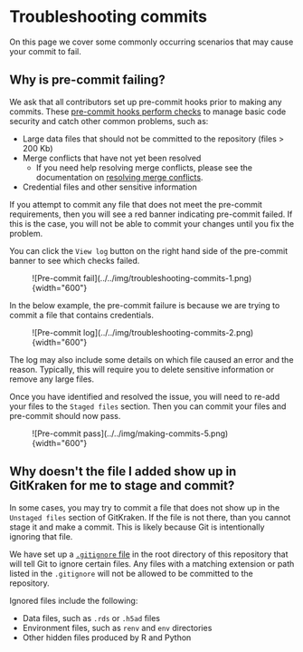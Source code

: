 # Troubleshooting commits

On this page we cover some commonly occurring scenarios that may cause your commit to fail.

## Why is pre-commit failing?

We ask that all contributors set up pre-commit hooks prior to making any commits.
These [pre-commit hooks perform checks](making-commits.md#pre-commit-checks) to manage basic code security and catch other common problems, such as:

- Large data files that should not be committed to the repository (files > 200 Kb)
- Merge conflicts that have not yet been resolved
    - If you need help resolving merge conflicts, please see the documentation on [resolving merge conflicts](../creating-pull-requests/resolve-merge-conflicts.md).
- Credential files and other sensitive information

If you attempt to commit any file that does not meet the pre-commit requirements, then you will see a red banner indicating pre-commit failed.
If this is the case, you will not be able to commit your changes until you fix the problem.

You can click the `View log` button on the right hand side of the pre-commit banner to see which checks failed.

<figure markdown="span">
    ![Pre-commit fail](../../img/troubleshooting-commits-1.png){width="600"}
</figure>

In the below example, the pre-commit failure is because we are trying to commit a file that contains credentials.

<figure markdown="span">
    ![Pre-commit log](../../img/troubleshooting-commits-2.png){width="600"}
</figure>

The log may also include some details on which file caused an error and the reason.
Typically, this will require you to delete sensitive information or remove any large files.

Once you have identified and resolved the issue, you will need to re-add your files to the `Staged files` section.
Then you can commit your files and pre-commit should now pass.

<figure markdown="span">
    ![Pre-commit pass](../../img/making-commits-5.png){width="600"}
</figure>


## Why doesn't the file I added show up in GitKraken for me to stage and commit?

In some cases, you may try to commit a file that does not show up in the `Unstaged files` section of GitKraken.
If the file is not there, than you cannot stage it and make a commit.
This is likely because Git is intentionally ignoring that file.

We have set up a [`.gitignore` file](https://docs.github.com/en/get-started/getting-started-with-git/ignoring-files) in the root directory of this repository that will tell Git to ignore certain files.
Any files with a matching extension or path listed in the `.gitignore` will not be allowed to be committed to the repository.

Ignored files include the following:

- Data files, such as `.rds` or `.h5ad` files
- Environment files, such as `renv` and `env` directories
- Other hidden files produced by R and Python
